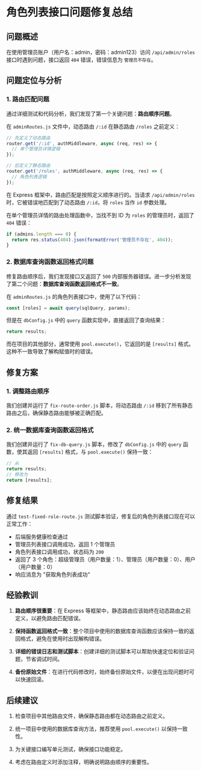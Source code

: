 # 角色列表接口问题修复总结

## 问题概述
在使用管理员账户（用户名：admin，密码：admin123）访问 `/api/admin/roles` 接口时遇到问题，接口返回 `404` 错误，错误信息为 `管理员不存在`。

## 问题定位与分析

### 1. 路由匹配问题
通过详细测试和代码分析，我们发现了第一个关键问题：**路由顺序问题**。

在 `adminRoutes.js` 文件中，动态路由 `/:id` 在静态路由 `/roles` 之前定义：
```javascript
// 先定义了动态路由
router.get('/:id', authMiddleware, async (req, res) => {
  // 单个管理员详情逻辑
});

// 后定义了静态路由
router.get('/roles', authMiddleware, async (req, res) => {
  // 角色列表逻辑
});
```

在 Express 框架中，路由匹配是按照定义顺序进行的。当请求 `/api/admin/roles` 时，它被错误地匹配到了动态路由 `/:id`，将 `roles` 当作 `id` 参数处理。

在单个管理员详情的路由处理函数中，当找不到 ID 为 `roles` 的管理员时，返回了 `404` 错误：
```javascript
if (admins.length === 0) {
  return res.status(404).json(formatError('管理员不存在', 404));
}
```

### 2. 数据库查询函数返回格式问题
修复路由顺序后，我们发现接口又返回了 `500` 内部服务器错误。进一步分析发现了第二个问题：**数据库查询函数返回格式不一致**。

在 `adminRoutes.js` 的角色列表接口中，使用了以下代码：
```javascript
const [roles] = await query(sqlQuery, params);
```

但是在 `dbConfig.js` 中的 `query` 函数实现中，直接返回了查询结果：
```javascript
return results;
```

而在项目的其他部分，通常使用 `pool.execute()`，它返回的是 `[results]` 格式。这种不一致导致了解构赋值时的错误。

## 修复方案

### 1. 调整路由顺序
我们创建并运行了 `fix-route-order.js` 脚本，将动态路由 `/:id` 移到了所有静态路由之后，确保静态路由能够被正确匹配。

### 2. 统一数据库查询函数返回格式
我们创建并运行了 `fix-db-query.js` 脚本，修改了 `dbConfig.js` 中的 `query` 函数，使其返回 `[results]` 格式，与 `pool.execute()` 保持一致：
```javascript
// 从
return results;
// 修改为
return [results];
```

## 修复结果
通过 `test-fixed-role-route.js` 测试脚本验证，修复后的角色列表接口现在可以正常工作：

- 后端服务健康检查通过
- 管理员列表接口调用成功，返回 1 个管理员
- 角色列表接口调用成功，状态码为 `200`
- 返回了 3 个角色：超级管理员（用户数量：1）、管理员（用户数量：0）、用户（用户数量：0）
- 响应消息为 "获取角色列表成功"

## 经验教训

1. **路由顺序很重要**：在 Express 等框架中，静态路由应该始终在动态路由之前定义，以避免路由匹配错误。

2. **保持函数返回格式一致**：整个项目中使用的数据库查询函数应该保持一致的返回格式，避免在使用时出现解构错误。

3. **详细的错误日志和测试脚本**：创建详细的测试脚本可以帮助快速定位和验证问题，节省调试时间。

4. **备份原始文件**：在进行代码修改时，始终备份原始文件，以便在出现问题时可以快速回滚。

## 后续建议

1. 检查项目中其他路由文件，确保静态路由都在动态路由之前定义。

2. 统一项目中使用的数据库查询方法，推荐使用 `pool.execute()` 以保持一致性。

3. 为关键接口编写单元测试，确保接口功能稳定。

4. 考虑在路由定义时添加注释，明确说明路由顺序的重要性。